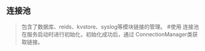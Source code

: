 ## 连接池
> 包含了数据库、reids、kvstore、syslog等模块链接的管理。
#使用
连接池在服务启动时进行初始化，初始化成功后，通过 ConnectionManager类获取链接。

